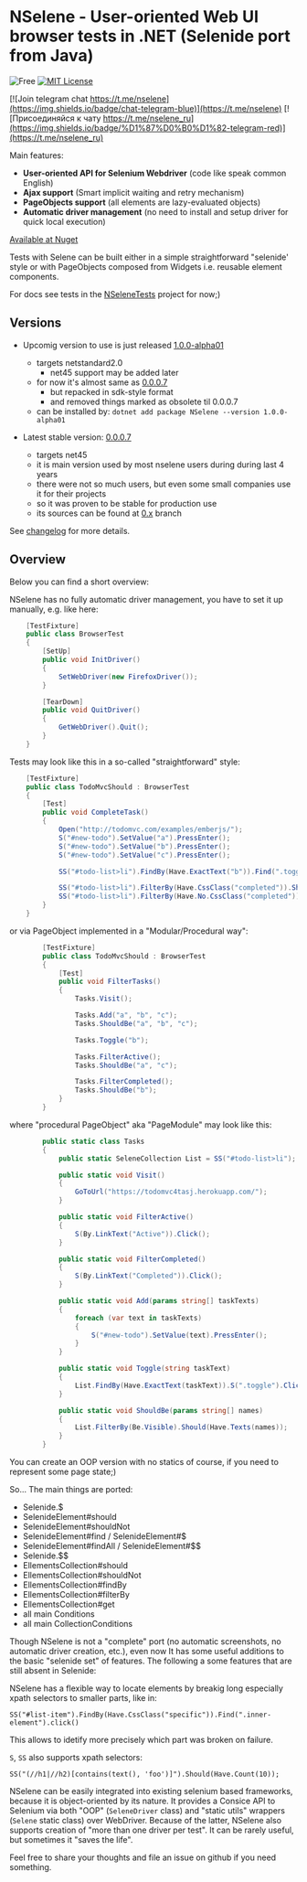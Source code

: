 # NSelene - User-oriented Web UI browser tests in .NET (Selenide port from Java)

![Free](https://img.shields.io/badge/free-open--source-green.svg)
[![MIT License](http://img.shields.io/badge/license-MIT-green.svg)](https://github.com/yashaka/nselene/blob/master/LICENSE)

[![Join telegram chat https://t.me/nselene](https://img.shields.io/badge/chat-telegram-blue)](https://t.me/nselene)
[![Присоединяйся к чату https://t.me/nselene_ru](https://img.shields.io/badge/%D1%87%D0%B0%D1%82-telegram-red)](https://t.me/nselene_ru)


Main features:

- **User-oriented API for Selenium Webdriver** (code like speak common English)
- **Ajax support** (Smart implicit waiting and retry mechanism)
- **PageObjects support** (all elements are lazy-evaluated objects)
- **Automatic driver management** (no need to install and setup driver for quick local execution)

[Available at Nuget](www.nuget.org/packages/NSelene)

Tests with Selene can be built either in a simple straightforward "selenide' style or with PageObjects composed from Widgets i.e. reusable element components.

For docs see tests in the [NSeleneTests](https://github.com/yashaka/NSelene/blob/master/NSeleneTests) project for now;)

## Versions
  
* Upcomig version to use is just released [1.0.0-alpha01](https://www.nuget.org/packages/NSelene/1.0.0-alpha01)
  * targets netstandard2.0
    * net45 support may be added later
  * for now it's almost same as [0.0.0.7](https://www.nuget.org/packages/NSelene/0.0.0.7) 
    * but repacked in sdk-style format
    * and removed things marked as obsolete til 0.0.0.7
  * can be installed by:
    `dotnet add package NSelene --version 1.0.0-alpha01`

* Latest stable version: [0.0.0.7](https://www.nuget.org/packages/NSelene/0.0.0.7)
  * targets net45
  * it is main version used by most nselene users during during last 4 years
  * there were not so much users, but even some small companies use it for their projects
  * so it was proven to be stable for production use
  * its sources can be found at [0.x](https://github.com/yashaka/nselene/tree/0.x) branch

See [changelog](https://github.com/yashaka/NSelene/blob/master/CHANGELOG.md) for more details.

## Overview

Below you can find a short overview:

NSelene has no fully automatic driver management, you have to set it up manually, e.g. like here: 
```csharp
    [TestFixture]
    public class BrowserTest
    {
        [SetUp]
        public void InitDriver()
        {
            SetWebDriver(new FirefoxDriver());
        }

        [TearDown]
        public void QuitDriver()
        {
            GetWebDriver().Quit();
        }
    }
```

Tests may look like this in a so-called "straightforward" style:

```csharp
    [TestFixture]
    public class TodoMvcShould : BrowserTest
    {
        [Test]
        public void CompleteTask()
        {
            Open("http://todomvc.com/examples/emberjs/");
            S("#new-todo").SetValue("a").PressEnter();
            S("#new-todo").SetValue("b").PressEnter();
            S("#new-todo").SetValue("c").PressEnter();

            SS("#todo-list>li").FindBy(Have.ExactText("b")).Find(".toggle").Click();

            SS("#todo-list>li").FilterBy(Have.CssClass("completed")).Should(Have.ExactTexts("b"));
            SS("#todo-list>li").FilterBy(Have.No.CssClass("completed")).Should(Have.ExactTexts("a", "c"));
        }
    }
```


or via PageObject implemented in a "Modular/Procedural way":

```csharp
        [TestFixture]
        public class TodoMvcShould : BrowserTest
        {
            [Test]
            public void FilterTasks()
            {
                Tasks.Visit();

                Tasks.Add("a", "b", "c");
                Tasks.ShouldBe("a", "b", "c");

                Tasks.Toggle("b"); 

                Tasks.FilterActive();
                Tasks.ShouldBe("a", "c");

                Tasks.FilterCompleted();
                Tasks.ShouldBe("b");
            }
        }
```

where "procedural PageObject" aka "PageModule" may look like this:

```csharp
        public static class Tasks
        {
            public static SeleneCollection List = SS("#todo-list>li"); 

            public static void Visit()
            {
                GoToUrl("https://todomvc4tasj.herokuapp.com/");
            }

            public static void FilterActive()
            {
                S(By.LinkText("Active")).Click();
            }

            public static void FilterCompleted()
            {
                S(By.LinkText("Completed")).Click();
            }

            public static void Add(params string[] taskTexts)
            {
                foreach (var text in taskTexts) 
                {
                    S("#new-todo").SetValue(text).PressEnter();
                }
            }

            public static void Toggle(string taskText)
            {
                List.FindBy(Have.ExactText(taskText)).S(".toggle").Click();
            }

            public static void ShouldBe(params string[] names)
            {
                List.FilterBy(Be.Visible).Should(Have.Texts(names));
            }
        }
```

You can create an OOP version with no statics of course, if you need to represent some page state;)

So... 
The main things are ported: 
- Selenide.$
- SelenideElement#should
- SelenideElement#shouldNot
- SelenideElement#find / SelenideElement#$
- SelenideElement#findAll / SelenideElement#$$
- Selenide.$$
- EllementsCollection#should
- EllementsCollection#shouldNot
- EllementsCollection#findBy
- EllementsCollection#filterBy
- EllementsCollection#get
- all main Conditions
- all main CollectionConditions

Though NSelene is not a "complete" port (no automatic screenshots, no automatic driver creation, etc.), even now It has some useful additions to the basic "selenide set" of features. The following a some features that are still absent in Selenide:

NSelene has a flexible way to locate elements by breakig long especially xpath selectors to smaller parts, like in:

```
SS("#list-item").FindBy(Have.CssClass("specific")).Find(".inner-element").click()
```

This allows to idetify more precisely which part was broken on failure.

`S`, `SS` also supports xpath selectors:
```
SS("(//h1|//h2)[contains(text(), 'foo')]").Should(Have.Count(10));
```

NSelene can be easily integrated into existing selenium based frameworks, because it is object-oriented by its nature. It provides a Consice API to Selenium via both "OOP" (`SeleneDriver` class) and "static utils" wrappers (`Selene` static class) over WebDriver. Because of the latter, NSelene also supports creation of "more than one driver per test". It can be rarely useful, but sometimes it "saves the life".

Feel free to share your thoughts and file an issue on github if you need something.
